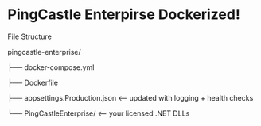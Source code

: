 # PingCastle Enterpirse Dockerized!
File Structure 

pingcastle-enterprise/

├── docker-compose.yml

├── Dockerfile

├── appsettings.Production.json       <-- updated with logging + health checks

└── PingCastleEnterprise/             <-- your licensed .NET DLLs

